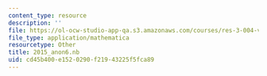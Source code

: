 ```yaml
---
content_type: resource
description: ''
file: https://ol-ocw-studio-app-qa.s3.amazonaws.com/courses/res-3-004-visualizing-materials-science-fall-2017/cd45b400e1520290f21943225f5fca89_2015_anon6.nb
file_type: application/mathematica
resourcetype: Other
title: 2015_anon6.nb
uid: cd45b400-e152-0290-f219-43225f5fca89
---
```

